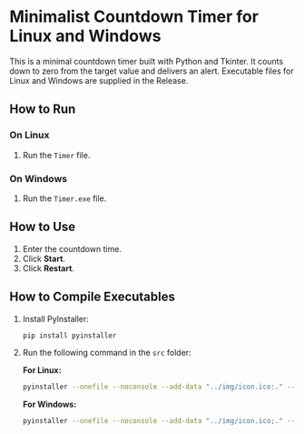 # Minimalist Countdown Timer for Linux and Windows

This is a minimal countdown timer built with Python and Tkinter. It counts down to zero from the target value and delivers an alert. Executable files for Linux and Windows are supplied in the Release.

## How to Run

### On Linux
1. Run the `Timer` file.

### On Windows
1. Run the `Timer.exe` file.

## How to Use
1. Enter the countdown time.
2. Click **Start**.
3. Click **Restart**.

## How to Compile Executables

1. Install PyInstaller:
   ```bash
   pip install pyinstaller
   ```

2. Run the following command in the `src` folder:

   **For Linux:**
   ```bash
   pyinstaller --onefile --noconsole --add-data "../img/icon.ico:." --add-data "../sounds/end.wav:sounds" timer.py
   ```

   **For Windows:**
   ```bash
   pyinstaller --onefile --noconsole --add-data "../img/icon.ico;." --add-data "../sounds/end.wav;sounds" timer.py
   ```
